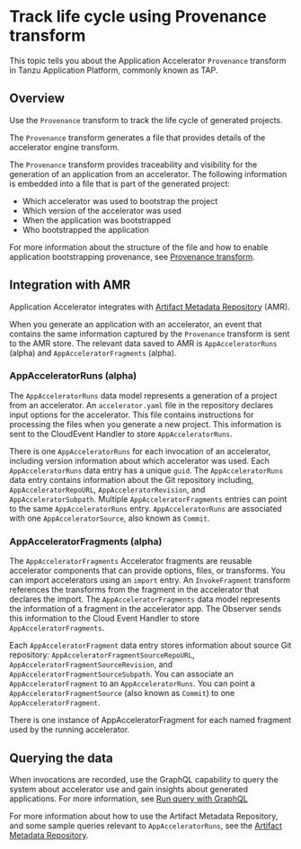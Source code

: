 # Track life cycle using Provenance transform

This topic tells you about the Application Accelerator `Provenance` transform in Tanzu Application
Platform, commonly known as TAP.

## <a id="overview"></a> Overview

Use the `Provenance` transform to track the life cycle of generated projects.

The `Provenance` transform generates a file that
provides details of the accelerator engine transform.

The `Provenance` transform provides traceability and visibility for the generation of an application
from an accelerator. The following information is embedded into a file that is part of the generated
project:

- Which accelerator was used to bootstrap the project
- Which version of the accelerator was used
- When the application was bootstrapped
- Who bootstrapped the application

For more information about the structure of the file and how to enable application bootstrapping
provenance, see [Provenance transform](creating-accelerators/transforms/provenance.hbs.md).

## <a id="amr"></a> Integration with AMR

Application Accelerator integrates with [Artifact Metadata Repository](../scst-store/overview.hbs.md) (AMR).

When you generate an application with an accelerator, an event that contains the same information
captured by the `Provenance` transform is sent to the AMR store. The relevant data saved to AMR is
`AppAcceleratorRuns` (alpha) and `AppAcceleratorFragments` (alpha).

### <a id='appacceleratorruns'></a> AppAcceleratorRuns (alpha)

The `AppAcceleratorRuns` data model represents a generation of a project from an accelerator.
An `accelerator.yaml` file in the repository declares input
options for the accelerator. This file contains instructions for processing the
files when you generate a new project. This information is sent to the
CloudEvent Handler to store `AppAcceleratorRuns`.

There is one `AppAcceleratorRuns` for each invocation of an accelerator, including version
information about which accelerator was used.
Each `AppAcceleratorRuns` data entry has a unique `guid`.
The `AppAcceleratorRuns` data entry contains information about the Git repository including, `AppAcceleratorRepoURL`, `AppAcceleratorRevision`, and `AppAcceleratorSubpath`.
Multiple `AppAcceleratorFragments` entries can point to the same `AppAcceleratorRuns` entry. `AppAcceleratorRuns` are associated with one `AppAcceleratorSource`, also known as `Commit`.

### <a id='appacceleratorfragments'></a> AppAcceleratorFragments (alpha)

The `AppAcceleratorFragments` Accelerator fragments are reusable accelerator
components that can provide options, files, or transforms. You can import
accelerators using an `import` entry. An `InvokeFragment` transform references
the transforms from the fragment in the accelerator that declares the import.
The `AppAcceleratorFragments` data model represents the information of a fragment
in the accelerator app. The Observer sends this information to the Cloud Event
Handler to store `AppAcceleratorFragments`.

Each `AppAcceleratorFragment` data entry stores information about source Git repository:
`AppAcceleratorFragmentSourceRepoURL`, `AppAcceleratorFragmentSourceRevision`, and
`AppAcceleratorFragmentSourceSubpath`. You can associate an `AppAcceleratorFragment` to
an `AppAcceleratorRuns`. You can point a `AppAcceleratorFragmentSource`
(also known as `Commit`) to one `AppAcceleratorFragment`.

There is one instance of AppAcceleratorFragment for each named fragment used by the running
accelerator.

## <a id='querying_data'></a> Querying the data

When invocations are recorded, use the
GraphQL capability to query the system about
accelerator use and gain insights about generated applications. For more information,
see [Run query with GraphQL](../scst-store/amr/graphql-query.hbs.md)

For more information about how to use the Artifact Metadata Repository,
and some sample queries relevant to `AppAcceleratorRuns`, see
the [Artifact Metadata Repository](../scst-store/overview.hbs.md#amr).
